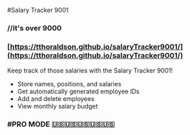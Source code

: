 #Salary Tracker 9001
### //it's over 9000 
### [https://tthoraldson.github.io/salaryTracker9001/](https://tthoraldson.github.io/salaryTracker9001/)

Keep track of those salaries with the Salary Tracker 9001! 
* Store names, positions, and salaries
* Get automatically generated employee IDs
* Add and delete employees
* View monthly salary budget

### #PRO MODE :us::us::us::us::us:

